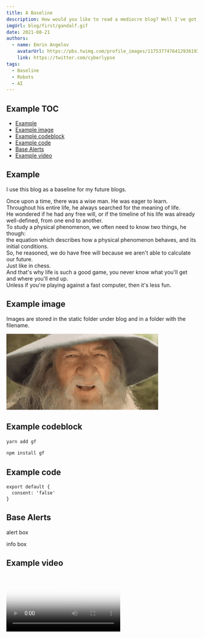 ```yaml
---
title: A Baseline
description: How would you like to read a mediocre blog? Well I've got you covered.
imgUrl: blog/first/gandalf.gif
date: 2021-08-21
authors:
  - name: Emrin Angelov
    avatarUrl: https://pbs.twimg.com/profile_images/1175377476412936193/CY_5QKNg_400x400.jpg
    link: https://twitter.com/cyberlypse
tags:
  - Baseline
  - Robots
  - AI
---
```


## Example TOC

- [Example](#example-toc)
- [Example image](#example-image)
- [Example codeblock](#example-codeblock)
- [Example code](#example-code)
- [Base Alerts](#base-alerts)
- [Example video](#example-video)

## Example

I use this blog as a baseline for my future blogs.

Once upon a time, there was a wise man. He was eager to learn.\
Throughout his entire life, he always searched for the meaning of life.\
He wondered if he had any free will, or if the timeline of his life was
already well-defined, from one end to another.\
To study a physical phenomenon, we often need to know two things, he though: \
the equation which describes how a physical phenomenon behaves, and its initial conditions. \
So, he reasoned, we do have free will because we aren't able to calculate our future.\
Just like in chess.\
And that's why life is such a good game, you never know what you'll get and where you'll end up.\
Unless if you're playing against a fast computer, then it's less fun.

## Example image

Images are stored in the static folder under blog and in a folder with the filename.

![My image alt tag](/blog/first/gandalf.gif)

## Example codeblock

<code-group>
  <code-block label="Yarn" active>

```bash
yarn add gf
```

</code-block>
<code-block label="npm">

```bash
npm install gf
```

  </code-block>
</code-group>

## Example code

```js{}[smex.js]
export default {
  consent: 'false'
}
```

## Base Alerts

<base-alert>

alert box

</base-alert>

<base-alert type="info">

info box

</base-alert>

## Example video

<video poster="/blog/first/gandalf.gif" loop="loop" plays-inline="true" controls="controls">
  <source src="/blog/first/frodo-gandalf.mp4" type="video/mp4">
</video>
